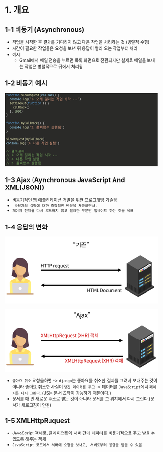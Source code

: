 # 1. 개요

## 1-1 비동기 (Asynchronous)
- 작업을 시작한 후 결과를 기다리지 않고 다음 작업을 처리하는 것 (병렬적 수행)
- 시간이 필요한 작업들은 요청을 보낸 뒤 응답이 빨리 오는 작업부터 처리
- 예시
  - Gmail에서 메일 전송을 누르면 목록 화면으로 전환되지만 실제로 메일을 보내는 작업은 병렬적으로 뒤에서 처리됨

## 1-2 비동기 예시

![비동기예시](./image/%EB%B9%84%EB%8F%99%EA%B8%B01.png)

## 1-3 Ajax (Aynchronous JavaScript And XML(JSON))
- 비동기적인 웹 애플리케이션 개발을 위한 프로그래밍 기술명
- ` 사용자의 요청에 대한 즉각적인 반응을 제공하면서,`
- `페이지 전체를 다시 로드하지 않고 필요한 부분만 업데이트 하는 것을 목표`

## 1-4 응답의 변화

![응답의 변화1](./image/%EC%9D%91%EB%8B%B5%EB%B3%80%ED%99%941.png)

![응답의 변화2](./image/%EC%9D%91%EB%8B%B5%EB%B3%80%ED%99%942.png)

- `좋아요 취소` 요청을하면 -> `django`는 좋아요를 취소한 결과를 그려서 보내주는 것이 아니라 좋아요 취소한 사실이 `담긴 데이터를 주고` -> 데이터를 `JavaScript`에서 `페이지를 다시 그린다.`(JS는 문서 조작이 가능하기 때문이다.) 
- 문서를 매 번 새로운 주소로 받는 것이 아니라 문서를 그 위치에서 다시 그린다.(문서가 새로고침이 안됨)

## 1-5 XMLHttpRuquest
- JavaScript 객체로, 클라이언트와 서버 간에 데이터를 비동기적으로 주고 받을 수 있도록 해주는 객체
- `JavaScript 코드에서 서버에 요청을 보내고, 서버로부터 응답을 받을 수 있음`